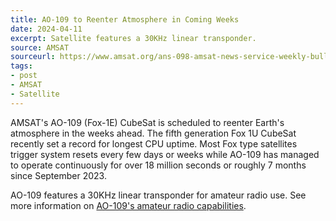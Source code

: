 ```yaml
---
title: AO-109 to Reenter Atmosphere in Coming Weeks
date: 2024-04-11
excerpt: Satellite features a 30KHz linear transponder.
source: AMSAT
sourceurl: https://www.amsat.org/ans-098-amsat-news-service-weekly-bulletins/
tags:
- post
- AMSAT
- Satellite
---
```

AMSAT's AO-109 (Fox-1E) CubeSat is scheduled to reenter Earth's atmosphere in the weeks ahead. The fifth generation Fox 1U CubeSat recently set a record for longest CPU uptime. Most Fox type satellites trigger system resets every few days or weeks while AO-109 has managed to operate continuously for over 18 million seconds or roughly 7 months since September 2023. 

AO-109 features a 30KHz linear transponder for amateur radio use. See more information on [AO-109's amateur radio capabilities](https://www.amsat.org/ao-109-radfxsat-2-amsat-fox-1e-open-for-amateur-use/).